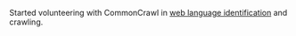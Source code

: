 Started volunteering with CommonCrawl in [web language identification](https://wmdqs.org/shared-task/) and crawling.
